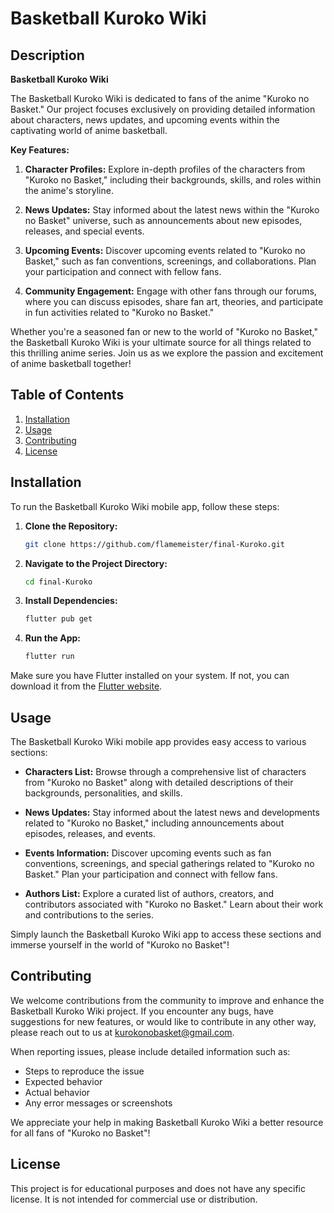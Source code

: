 # Basketball Kuroko Wiki

## Description

**Basketball Kuroko Wiki**

The Basketball Kuroko Wiki is dedicated to fans of the anime "Kuroko no Basket." Our project focuses exclusively on providing detailed information about characters, news updates, and upcoming events within the captivating world of anime basketball.

**Key Features:**

1. **Character Profiles:** Explore in-depth profiles of the characters from "Kuroko no Basket," including their backgrounds, skills, and roles within the anime's storyline.

2. **News Updates:** Stay informed about the latest news within the "Kuroko no Basket" universe, such as announcements about new episodes, releases, and special events.

3. **Upcoming Events:** Discover upcoming events related to "Kuroko no Basket," such as fan conventions, screenings, and collaborations. Plan your participation and connect with fellow fans.

4. **Community Engagement:** Engage with other fans through our forums, where you can discuss episodes, share fan art, theories, and participate in fun activities related to "Kuroko no Basket."

Whether you're a seasoned fan or new to the world of "Kuroko no Basket," the Basketball Kuroko Wiki is your ultimate source for all things related to this thrilling anime series. Join us as we explore the passion and excitement of anime basketball together!

## Table of Contents

1. [Installation](#installation)
2. [Usage](#usage)
3. [Contributing](#contributing)
4. [License](#license)

## Installation

To run the Basketball Kuroko Wiki mobile app, follow these steps:

1. **Clone the Repository:**
   ```bash
   git clone https://github.com/flamemeister/final-Kuroko.git
   ```

2. **Navigate to the Project Directory:**
   ```bash
   cd final-Kuroko
   ```

3. **Install Dependencies:**
   ```bash
   flutter pub get
   ```

4. **Run the App:**
   ```bash
   flutter run
   ```

Make sure you have Flutter installed on your system. If not, you can download it from the [Flutter website](https://flutter.dev/docs/get-started/install).

## Usage

The Basketball Kuroko Wiki mobile app provides easy access to various sections:

- **Characters List:** Browse through a comprehensive list of characters from "Kuroko no Basket" along with detailed descriptions of their backgrounds, personalities, and skills.

- **News Updates:** Stay informed about the latest news and developments related to "Kuroko no Basket," including announcements about episodes, releases, and events.

- **Events Information:** Discover upcoming events such as fan conventions, screenings, and special gatherings related to "Kuroko no Basket." Plan your participation and connect with fellow fans.

- **Authors List:** Explore a curated list of authors, creators, and contributors associated with "Kuroko no Basket." Learn about their work and contributions to the series.

Simply launch the Basketball Kuroko Wiki app to access these sections and immerse yourself in the world of "Kuroko no Basket"!

## Contributing

We welcome contributions from the community to improve and enhance the Basketball Kuroko Wiki project. If you encounter any bugs, have suggestions for new features, or would like to contribute in any other way, please reach out to us at [kurokonobasket@gmail.com](mailto:kurokonobasket@gmail.com).

When reporting issues, please include detailed information such as:

- Steps to reproduce the issue
- Expected behavior
- Actual behavior
- Any error messages or screenshots

We appreciate your help in making Basketball Kuroko Wiki a better resource for all fans of "Kuroko no Basket"!

## License

This project is for educational purposes and does not have any specific license. It is not intended for commercial use or distribution.
